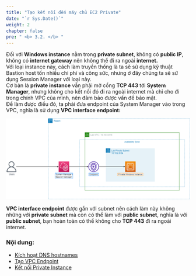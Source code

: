 ```yaml
---
title: "Tạo kết nối đến máy chủ EC2 Private"
date: "`r Sys.Date()`"
weight: 2
chapter: false
pre: " <b> 3.2. </b> "
---
```


Đối với **Windows instance** nằm trong **private subnet**, không có **public IP**, không có **internet gateway** nên không thể đi ra ngoài **internet.**\
Với loại instance này, cách làm truyền thống là ta sẽ sử dụng kỹ thuật Bastion host tốn nhiều chi phí và công sức, nhưng ở đây chúng ta sẽ sử dụng Session Manager với loại này.\
Cơ bản là **private instance** vẫn phải mở cổng **TCP 443** tới **System Manager**, nhưng không cho kết nối đó đi ra ngoài internet mà chỉ cho đi trong chính VPC của mình, nên đảm bảo được vấn đề bảo mật.\
Để làm được điều đó, ta phải đưa endpoint của System Manager vào trong VPC, nghĩa là sử dụng **VPC interface endpoint:**

![ConnectPrivate](/images/arc-03.png)

**VPC interface endpoint** được gắn với subnet nên cách làm này không những với **private subnet** mà còn có thể làm với **public subnet**, nghĩa là với **public subnet**, bạn hoàn toàn có thể không cho **TCP 443** đi ra ngoài internet.

### Nội dung:

- [Kích hoạt DNS hostnames](./3.2.1-enablevpcdns/)
- [Tạo VPC Endpoint](./3.2.2-createvpcendpoint/)
- [Kết nối Private Instance](./3.3.3-connectec2/)

